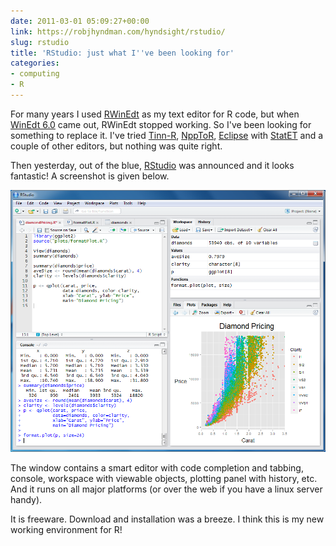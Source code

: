 ```yaml
---
date: 2011-03-01 05:09:27+00:00
link: https://robjhyndman.com/hyndsight/rstudio/
slug: rstudio
title: 'RStudio: just what I''ve been looking for'
categories:
- computing
- R
---
```


For many years I used [RWinEdt](http://cran.r-project.org/web/packages/RWinEdt/) as my text editor for R code, but when [WinEdt 6.0](http://winedt.com/) came out, RWinEdt stopped working. So I've been looking for something to replace it. I've tried [Tinn-R](http://nbcgib.uesc.br/lec/software/editores/tinn-r/en), [NppToR](http://sourceforge.net/projects/npptor/), [Eclipse](http://www.eclipse.org/) with [StatET](http://www.walware.de/goto/statet) and a couple of other editors, but nothing was quite right.

Then yesterday, out of the blue, [RStudio](http://rstudio.org) was announced and it looks fantastic!  A screenshot is given below.

![](/img/rstudio-windows.png)

The window contains a smart editor with code completion and tabbing, console, workspace with viewable objects, plotting panel with history, etc. And it runs on all major platforms (or over the web if you have a linux server handy).

It is freeware. Download and installation was a breeze. I think this is my new working environment for R!
